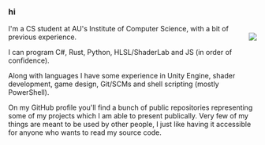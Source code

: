 ### hi

<div style="width: 100%">
  <div id="leftbox">
    <p>I'm a CS student at AU's Institute of Computer Science, with a bit of previous experience.<img align="right" src="https://github-readme-stats.vercel.app/api/top-langs?username=Mikkelens&exclude_repo=uni&show_icons=true&locale=en&layout=compact&theme=nightowl"/></p>
    <p>I can program C#, Rust, Python, HLSL/ShaderLab and JS (in order of confidence).</p>
    <p>Along with languages I have some experience in Unity Engine, shader development, game design, Git/SCMs and shell scripting (mostly PowerShell).</p>
    <p>On my GitHub profile you'll find a bunch of public repositories representing some of my projects which I am able to present publically. Very few of my things are meant to be used by other people, I just like having it accessible for anyone who wants to read my source code.</p>
  </div>
</div>



